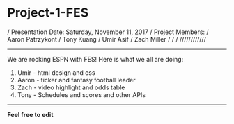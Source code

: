 # Project-1-FES
/ Presentation Date: Saturday, November 11, 2017
/ Project Members: 
/ Aaron Patrzykont
/ Tony Kuang
/ Umir Asif
/ Zach Miller
/
/
/
////////////

-------------------------------------------------------------------------------------------------
We are rocking ESPN with FES! Here is what we all are doing: 
  1) Umir - html design and css
  2) Aaron - ticker and fantasy football leader
  3) Zach - video highlight and odds table
  4) Tony - Schedules and scores and other APIs
-------------------------------------------------------------------------------------------------

**********Feel free to edit**********
